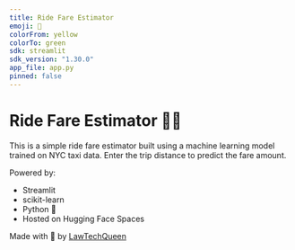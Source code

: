 ```yaml
---  
title: Ride Fare Estimator  
emoji: 🚕  
colorFrom: yellow  
colorTo: green  
sdk: streamlit  
sdk_version: "1.30.0"  
app_file: app.py  
pinned: false  
---  
```


# Ride Fare Estimator 🚕💸

This is a simple ride fare estimator built using a machine learning model trained on NYC taxi data. Enter the trip distance to predict the fare amount.

Powered by:  
- Streamlit  
- scikit-learn  
- Python 🐍  
- Hosted on Hugging Face Spaces

Made with 💙 by [LawTechQueen](https://huggingface.co/LawTechQueen)